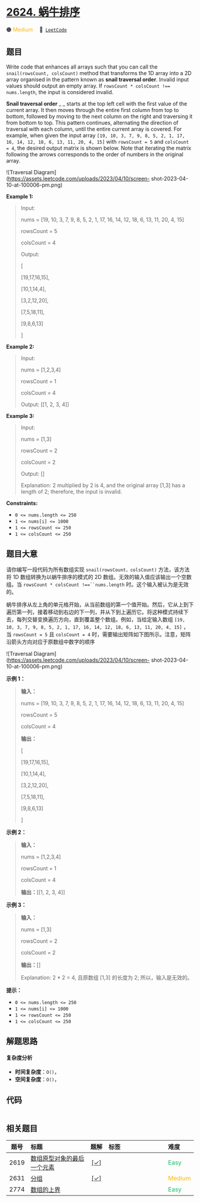 # [2624. 蜗牛排序](https://leetcode.com/problems/snail-traversal)

🟠 <font color=#ffb800>Medium</font>&emsp; 🔗&ensp;[`LeetCode`](https://leetcode.com/problems/snail-traversal)

## 题目

Write code that enhances all arrays such that you can call the
`snail(rowsCount, colsCount)` method that transforms the 1D array into a 2D
array organised in the pattern known as **snail traversal order**. Invalid
input values should output an empty array. If `rowsCount * colsCount !==
nums.length`, the input is considered invalid.

**Snail traversal order** _ _ starts at the top left cell with the first value
of the current array. It then moves through the entire first column from top
to bottom, followed by moving to the next column on the right and traversing
it from bottom to top. This pattern continues, alternating the direction of
traversal with each column, until the entire current array is covered. For
example, when given the input array `[19, 10, 3, 7, 9, 8, 5, 2, 1, 17, 16, 14,
12, 18, 6, 13, 11, 20, 4, 15]` with `rowsCount = 5` and `colsCount = 4`, the
desired output matrix is shown below. Note that iterating the matrix following
the arrows corresponds to the order of numbers in the original array.



![Traversal Diagram](https://assets.leetcode.com/uploads/2023/04/10/screen-
shot-2023-04-10-at-100006-pm.png)



**Example 1:**

> Input: 
> 
> nums = [19, 10, 3, 7, 9, 8, 5, 2, 1, 17, 16, 14, 12, 18, 6, 13, 11, 20, 4, 15]
> 
> rowsCount = 5
> 
> colsCount = 4
> 
> Output: 
> 
> [
> 
>  [19,17,16,15],
> 
>  [10,1,14,4],
> 
>  [3,2,12,20],
> 
>  [7,5,18,11],
> 
>  [9,8,6,13]
> 
> ]

**Example 2:**

> Input: 
> 
> nums = [1,2,3,4]
> 
> rowsCount = 1
> 
> colsCount = 4
> 
> Output: [[1, 2, 3, 4]]

**Example 3:**

> Input: 
> 
> nums = [1,3]
> 
> rowsCount = 2
> 
> colsCount = 2
> 
> Output: []
> 
> Explanation: 2 multiplied by 2 is 4, and the original array [1,3] has a length of 2; therefore, the input is invalid.

**Constraints:**

  * `0 <= nums.length <= 250`
  * `1 <= nums[i] <= 1000`
  * `1 <= rowsCount <= 250`
  * `1 <= colsCount <= 250`




## 题目大意

请你编写一段代码为所有数组实现  `snail(rowsCount，colsCount)` 方法，该方法将 1D 数组转换为以蜗牛排序的模式的 2D
数组。无效的输入值应该输出一个空数组。当 `rowsCount * colsCount !==``nums.length` 时。这个输入被认为是无效的。

蜗牛排序从左上角的单元格开始，从当前数组的第一个值开始。然后，它从上到下遍历第一列，接着移动到右边的下一列，并从下到上遍历它。将这种模式持续下去，每列交替变换遍历方向，直到覆盖整个数组。例如，当给定输入数组
`[19, 10, 3, 7, 9, 8, 5, 2, 1, 17, 16, 14, 12, 18, 6, 13, 11, 20, 4, 15]` ，当
`rowsCount = 5` 且 `colsCount = 4` 时，需要输出矩阵如下图所示。注意，矩阵沿箭头方向对应于原数组中数字的顺序



![Traversal Diagram](https://assets.leetcode.com/uploads/2023/04/10/screen-
shot-2023-04-10-at-100006-pm.png)



**示例 1：**

> 
> 
> 
> 
> 
> **输入：**
> 
> nums = [19, 10, 3, 7, 9, 8, 5, 2, 1, 17, 16, 14, 12, 18, 6, 13, 11, 20, 4, 15]
> 
> rowsCount = 5
> 
> colsCount = 4
> 
> **输出：**
> 
> [
> 
>  [19,17,16,15],
> 
>  [10,1,14,4],
> 
>  [3,2,12,20],
> 
>  [7,5,18,11],
> 
>  [9,8,6,13]
> 
> ]
> 
> 

**示例 2：**

> 
> 
> 
> 
> 
> **输入：**
> 
> nums = [1,2,3,4]
> 
> rowsCount = 1
> 
> colsCount = 4
> 
> **输出：**[[1, 2, 3, 4]]
> 
> 

**示例 3：**

> 
> 
> 
> 
> 
> **输入：**
> 
> nums = [1,3]
> 
> rowsCount = 2
> 
> colsCount = 2
> 
> **输出：**[]
> 
> Explanation: 2 * 2 = 4, 且原数组 [1,3] 的长度为 2; 所以，输入是无效的。
> 
> 



**提示：**

  * `0 <= nums.length <= 250`
  * `1 <= nums[i] <= 1000`
  * `1 <= rowsCount <= 250`
  * `1 <= colsCount <= 250`


## 解题思路

#### 复杂度分析

- **时间复杂度**：`O()`，
- **空间复杂度**：`O()`，

## 代码

```javascript

```

## 相关题目

<!-- prettier-ignore -->
| 题号 | 标题 | 题解 | 标签 | 难度 |
| :------: | :------ | :------: | :------ | :------ |
| 2619 | [数组原型对象的最后一个元素](https://leetcode.com/problems/array-prototype-last) | [[✓]](https://2xiao.github.io/leetcode-js/leetcode/problem/2619) |  | <font color=#15bd66>Easy</font> |
| 2631 | [分组](https://leetcode.com/problems/group-by) | [[✓]](https://2xiao.github.io/leetcode-js/leetcode/problem/2631) |  | <font color=#ffb800>Medium</font> |
| 2774 | [数组的上界](https://leetcode.com/problems/array-upper-bound) |  |  | <font color=#15bd66>Easy</font> |

<style>
.blue {
    background-color: #096dd9;
    padding: 0.25rem 0.5rem;
    margin: 0;
    font-size: 0.85em;
    border-radius: 3px;
    color: white;
    font-weight: 500;
}
table th:first-of-type { width: 10%; }
table th:nth-of-type(2) { width: 35%; }
table th:nth-of-type(3) { width: 10%; }
table th:nth-of-type(4) { width: 35%; }
table th:nth-of-type(5) { width: 10%; }
</style>
